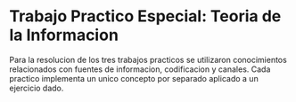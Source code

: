 # Trabajo Practico Especial: Teoria de la Informacion

Para la resolucion de los tres trabajos practicos se utilizaron conocimientos relacionados con fuentes de informacion, codificacion y canales. Cada practico implementa un unico concepto por separado aplicado a un ejercicio dado.

